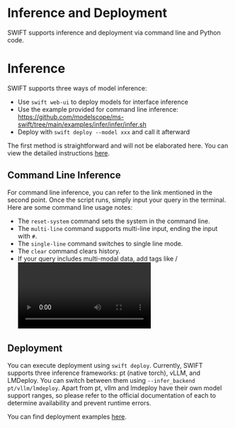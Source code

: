 # Inference and Deployment

SWIFT supports inference and deployment via command line and Python code.

# Inference

SWIFT supports three ways of model inference:
- Use `swift web-ui` to deploy models for interface inference
- Use the example provided for command line inference: https://github.com/modelscope/ms-swift/tree/main/examples/infer/infer/infer.sh
- Deploy with `swift deploy --model xxx` and call it afterward

The first method is straightforward and will not be elaborated here. You can view the detailed instructions [here](../GetStarted/Interface-usage.md).

## Command Line Inference

For command line inference, you can refer to the link mentioned in the second point. Once the script runs, simply input your query in the terminal. Here are some command line usage notes:
- The `reset-system` command  sets the system in the command line.
- The `multi-line` command  supports multi-line input, ending the input with `#`.
- The `single-line` command  switches to single line mode.
- The `clear` command  clears history.
- If your query includes multi-modal data, add tags like <image>/<video>/<audio> to it. For example, to input `What is in the image?`, use `<image>What is in the image?` and then provide the image address.

## Deployment

You can execute deployment using `swift deploy`. Currently, SWIFT supports three inference frameworks: pt (native torch), vLLM, and LMDeploy. You can switch between them using `--infer_backend pt/vllm/lmdeploy`.
Apart from pt, vllm and lmdeploy have their own model support ranges, so please refer to the official documentation of each to determine availability and prevent runtime errors.

You can find deployment examples [here](https://github.com/modelscope/ms-swift/tree/main/examples/infer).
